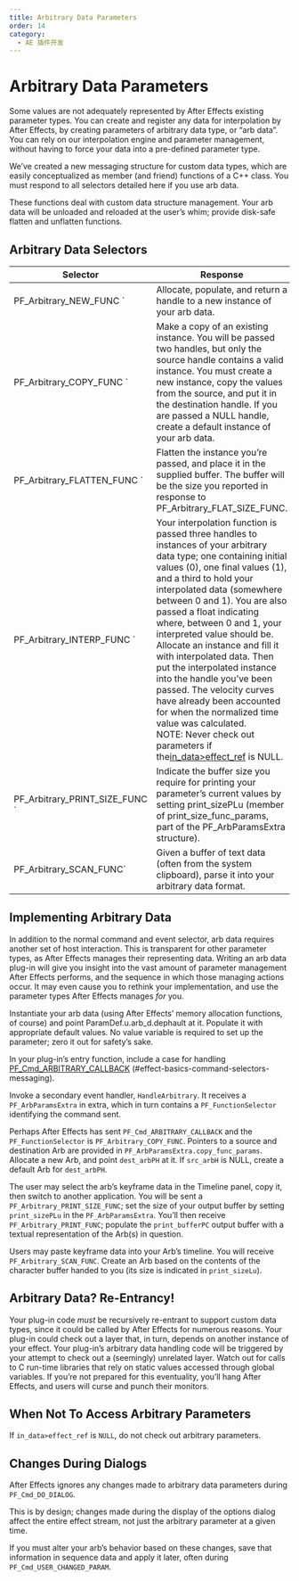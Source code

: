 ```yaml
---
title: Arbitrary Data Parameters
order: 14
category:
  - AE 插件开发
---
```

# Arbitrary Data Parameters

Some values are not adequately represented by After Effects existing parameter types. You can create and register any data for interpolation by After Effects, by creating parameters of arbitrary data type, or “arb data”. You can rely on our interpolation engine and parameter management, without having to force your data into a pre-defined parameter type.

We’ve created a new messaging structure for custom data types, which are easily conceptualized as member (and friend) functions of a C++ class. You must respond to all selectors detailed here if you use arb data.

These functions deal with custom data structure management. Your arb data will be unloaded and reloaded at the user’s whim; provide disk-safe flatten and unflatten functions.

## Arbitrary Data Selectors

| **Selector** | **Response** |
|--- | --- |
| PF_Arbitrary_NEW_FUNC ` | Allocate, populate, and return a handle to a new instance of your arb data. | | PF_Arbitrary_DISPOSE_FUNC` | Free and destroy an instance of your arbitrary data type. |
| PF_Arbitrary_COPY_FUNC ` | Make a copy of an existing instance. You will be passed two handles, but only the source handle contains a valid instance. You must create a new instance, copy the values from the source, and put it in the destination handle. If you are passed a NULL handle, create a default instance of your arb data. | | PF_Arbitrary_FLAT_SIZE_FUNC` | You’ll be passed a handle to an instance of your data type, and a variable in which you return the size of a flattened version of that instance. |
| PF_Arbitrary_FLATTEN_FUNC ` | Flatten the instance you’re passed, and place it in the supplied buffer. The buffer will be the size you reported in response to PF_Arbitrary_FLAT_SIZE_FUNC. | | PF_Arbitrary_UNFLATTEN_FUNC` | Unpack the buffer into an instance of your arbitrary data type, and put in the handle which you’ve been passed. |
| PF_Arbitrary_INTERP_FUNC ` | Your interpolation function is passed three handles to instances of your arbitrary data type; one containing initial values (0), one final values (1), and a third to hold your interpolated data (somewhere between 0 and 1). You are also passed a float indicating where, between 0 and 1, your interpreted value should be.<br />Allocate an instance and fill it with interpolated data. Then put the interpolated instance into the handle you’ve been passed. The velocity curves have already been accounted for when the normalized time value was calculated.<br />NOTE: Never check out parameters if the[in_data&gt;effect_ref](https://ae-plugins.docsforadobe.dev/effect-basics/PF_InData.html#effect-basics-pf-indata-pf-indata-members) is NULL. | | PF_Arbitrary_COMPARE_FUNC` | You are passed two instances of your arbitrary data, and a pointer to a comparison result. Populate the result with one of the values for PF_ArbCompareResult (see AE_Effect.h) to indicate whether the first was equal to, less than, more than, or simply not equal to the second. |
| PF_Arbitrary_PRINT_SIZE_FUNC ` | Indicate the buffer size you require for printing your parameter’s current values by setting print_sizePLu (member of print_size_func_params, part of the PF_ArbParamsExtra structure). | | PF_Arbitrary_PRINT_FUNC` | Format your arbitrary data for text-based export, and copy the result to the buffer. This can be as elaborate as you would like. Your plug-in should emulate the cut-and-paste behavior for pasting text representations of parameter settings (into a Microsoft Excel spreadsheet, for example) displayed by the plug-ins shipped with After Effects. You have a great deal of flexibility in how you format your output. |
| PF_Arbitrary_SCAN_FUNC` | Given a buffer of text data (often from the system clipboard), parse it into your arbitrary data format. |

## Implementing Arbitrary Data

In addition to the normal command and event selector, arb data requires another set of host interaction. This is transparent for other parameter types, as After Effects manages their representing data. Writing an arb data plug-in will give you insight into the vast amount of parameter management After Effects performs, and the sequence in which those managing actions occur. It may even cause you to rethink your implementation, and use the parameter types After Effects manages _for_ you.

Instantiate your arb data (using After Effects’ memory allocation functions, of course) and point ParamDef.u.arb_d.dephault at it. Populate it with appropriate default values. No value variable is required to set up the parameter; zero it out for safety’s sake.

In your plug-in’s entry function, include a case for handling [PF_Cmd_ARBITRARY_CALLBACK](../effect-basics/command-selectors.html) (#effect-basics-command-selectors-messaging).

Invoke a secondary event handler, `HandleArbitrary`. It receives a `PF_ArbParamsExtra` in extra, which in turn contains a `PF_FunctionSelector` identifying the command sent.

Perhaps After Effects has sent `PF_Cmd_ARBITRARY_CALLBACK` and the `PF_FunctionSelector` is `PF_Arbitrary_COPY_FUNC`. Pointers to a source and destination Arb are provided in `PF_ArbParamsExtra.copy_func_params`. Allocate a new Arb, and point `dest_arbPH` at it. If `src_arbH` is NULL, create a default Arb for `dest_arbPH`.

The user may select the arb’s keyframe data in the Timeline panel, copy it, then switch to another application. You will be sent a `PF_Arbitrary_PRINT_SIZE_FUNC`; set the size of your output buffer by setting `print_sizePLu` in the `PF_ArbParamsExtra`. You’ll then receive `PF_Arbitrary_PRINT_FUNC`; populate the `print_bufferPC` output buffer with a textual representation of the Arb(s) in question.

Users may paste keyframe data into your Arb’s timeline. You will receive `PF_Arbitrary_SCAN_FUNC`. Create an Arb based on the contents of the character buffer handed to you (its size is indicated in `print_sizeLu`).

## Arbitrary Data? Re-Entrancy!

Your plug-in code _must_ be recursively re-entrant to support custom data types, since it could be called by After Effects for numerous reasons. Your plug-in could check out a layer that, in turn, depends on another instance of your effect. Your plug-in’s arbitrary data handling code will be triggered by your attempt to check out a (seemingly) unrelated layer. Watch out for calls to C run-time libraries that rely on static values accessed through global variables. If you’re not prepared for this eventuality, you’ll hang After Effects, and users will curse and punch their monitors.

## When Not To Access Arbitrary Parameters

If `in_data>effect_ref` is `NULL`, do not check out arbitrary parameters.

## Changes During Dialogs

After Effects ignores any changes made to arbitrary data parameters during `PF_Cmd_DO_DIALOG`.

This is by design; changes made during the display of the options dialog affect the entire effect stream, not just the arbitrary parameter at a given time.

If you must alter your arb’s behavior based on these changes, save that information in sequence data and apply it later, often during `PF_Cmd_USER_CHANGED_PARAM`.

